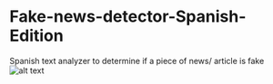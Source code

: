 # Fake-news-detector-Spanish-Edition
Spanish text analyzer to determine if a piece of news/ article is fake
![alt text](image.jpg)
